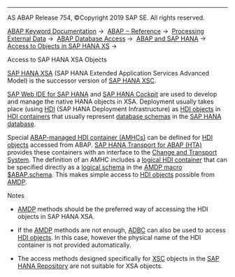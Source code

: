   

* * *

AS ABAP Release 754, ©Copyright 2019 SAP SE. All rights reserved.

[ABAP Keyword Documentation](javascript:call_link\('abenabap.htm'\)) →  [ABAP − Reference](javascript:call_link\('abenabap_reference.htm'\)) →  [Processing External Data](javascript:call_link\('abenabap_language_external_data.htm'\)) →  [ABAP Database Access](javascript:call_link\('abenabap_sql.htm'\)) →  [ABAP and SAP HANA](javascript:call_link\('abenabap_hana.htm'\)) →  [Access to Objects in SAP HANA XS](javascript:call_link\('abensap_hana_access.htm'\)) → 

Access to SAP HANA XSA Objects

[SAP HANA XSA](javascript:call_link\('abenxsa_glosry.htm'\) "Glossary Entry") (SAP HANA Extended Application Services Advanced Model) is the successor version of [SAP HANA XSC](javascript:call_link\('abenxsc_glosry.htm'\) "Glossary Entry").

[SAP Web IDE for SAP HANA](javascript:call_link\('abensap_web_ide_for_sap_han_glosry.htm'\) "Glossary Entry") and [SAP HANA Cockpit](javascript:call_link\('abensap_hana_cockpit_glosry.htm'\) "Glossary Entry") are used to develop and manage the native HANA objects in XSA. Deployment usually takes place (using [HDI](javascript:call_link\('abenhdi_glosry.htm'\) "Glossary Entry") (SAP HANA Deployment Infrastructure) as [HDI objects](javascript:call_link\('abenhdi_object_glosry.htm'\) "Glossary Entry") in [HDI containers](javascript:call_link\('abenhdi_container_glosry.htm'\) "Glossary Entry") that usually represent [database schemas](javascript:call_link\('abendatabase_schema_glosry.htm'\) "Glossary Entry") in the [SAP HANA database](javascript:call_link\('abenhana_database_glosry.htm'\) "Glossary Entry").

Special [ABAP-managed HDI container (AMHCs)](javascript:call_link\('abenamhc_glosry.htm'\) "Glossary Entry") can be defined for [HDI objects](javascript:call_link\('abenhdi_object_glosry.htm'\) "Glossary Entry") accessed from ABAP. [SAP HANA Transport for ABAP (HTA)](javascript:call_link\('abenhta_glosry.htm'\) "Glossary Entry") provides these containers with an interface to the [Change and Transport System](javascript:call_link\('abencts_glosry.htm'\) "Glossary Entry"). The definition of an AMHC includes a [logical HDI container](javascript:call_link\('abenlogical_hdi_container_glosry.htm'\) "Glossary Entry") that can be specified directly as a [logical schema](javascript:call_link\('abenlogical_database_schema_glosry.htm'\) "Glossary Entry") in the [AMDP macro](javascript:call_link\('abenamdp_macro_glosry.htm'\) "Glossary Entry") [$ABAP.schema](javascript:call_link\('abenamdp_logical_db_schemas.htm'\)). This makes simple access to [HDI objects](javascript:call_link\('abenhdi_object_glosry.htm'\) "Glossary Entry") possible from [AMDP](javascript:call_link\('abenamdp_glosry.htm'\) "Glossary Entry").

Notes

-   [AMDP](javascript:call_link\('abenamdp.htm'\)) methods should be the preferred way of accessing the HDI objects in SAP HANA XSA.

-   If the [AMDP](javascript:call_link\('abenamdp_glosry.htm'\) "Glossary Entry") methods are not enough, [ADBC](javascript:call_link\('abenadbc_glosry.htm'\) "Glossary Entry") can also be used to access [HDI objects](javascript:call_link\('abenhdi_object_glosry.htm'\) "Glossary Entry"). In this case, however the physical name of the HDI container is not provided automatically.

-   The access methods designed specifically for [XSC](javascript:call_link\('abenxsc_glosry.htm'\) "Glossary Entry") objects in the [SAP HANA Repository](javascript:call_link\('abensap_hana_repository_glosry.htm'\) "Glossary Entry") are not suitable for XSA objects.